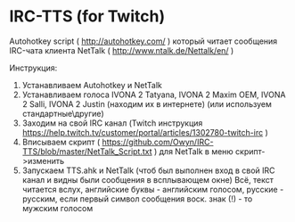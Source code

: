 # IRC-TTS (for Twitch)

Autohotkey script ( http://autohotkey.com/ ) который читает сообщения IRC-чата клиента NetTalk ( http://www.ntalk.de/Nettalk/en/ )

Инструкция:

1. Устанавливаем Autohotkey и NetTalk
2. Устанавливаем голоса IVONA 2 Tatyana, IVONA 2 Maxim OEM, IVONA 2 Salli, IVONA 2 Justin (находим их в интернете) (или используем стандартные\другие)
3. Заходим на свой IRC канал (Twitch инструкция https://help.twitch.tv/customer/portal/articles/1302780-twitch-irc )
4. Вписываем скрипт ( https://github.com/Owyn/IRC-TTS/blob/master/NetTalk_Script.txt ) для NetTalk в меню скрипт->изменить
5. Запускаем TTS.ahk и NetTalk (чтоб был выполнен вход в свой IRC канал и видны были сообщения в всплывающем окне)
Всё, текст читается вслух, английские буквы - английским голосом, русские - русским, если первый символ сообщения воск. знак (!) - то мужским голосом
